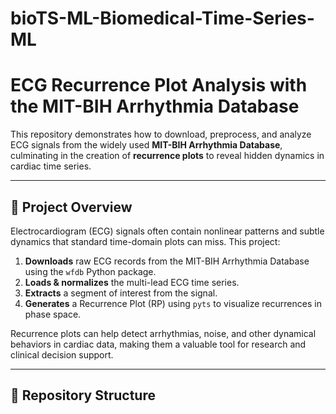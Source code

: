 # bioTS-ML-Biomedical-Time-Series-ML

# ECG Recurrence Plot Analysis with the MIT-BIH Arrhythmia Database

This repository demonstrates how to download, preprocess, and analyze ECG signals from the widely used **MIT-BIH Arrhythmia Database**, culminating in the creation of **recurrence plots** to reveal hidden dynamics in cardiac time series.

---

## 🚀 Project Overview

Electrocardiogram (ECG) signals often contain nonlinear patterns and subtle dynamics that standard time-domain plots can miss. This project:

1. **Downloads** raw ECG records from the MIT-BIH Arrhythmia Database using the `wfdb` Python package.  
2. **Loads & normalizes** the multi-lead ECG time series.  
3. **Extracts** a segment of interest from the signal.  
4. **Generates** a Recurrence Plot (RP) using `pyts` to visualize recurrences in phase space.  

Recurrence plots can help detect arrhythmias, noise, and other dynamical behaviors in cardiac data, making them a valuable tool for research and clinical decision support.

---

## 📁 Repository Structure

